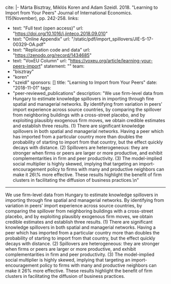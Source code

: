 cite: |-
  Márta Bisztray, Miklós Koren and Adam Szeidl. 2018. "Learning to Import from Your Peers" Journal of International Economics. 115(November), pp. 242-258.
links:
  - text: "Full text (open access)"
    url: "https://doi.org/10.1016/j.jinteco.2018.09.010"
  - text: "Online Appendix"
    url: "/static/pdf/import_spillovers/JIE-S-17-00329-OA.pdf"
  - text: "Replication code and data"
    url: "https://zenodo.org/record/1434685"
  - text: "VoxEU Column"
    url: "https://voxeu.org/article/learning-your-peers-import"
statement: ""
team:
  - "bisztray"
  - "koren"
  - "szeidl"
sponsors: []
title: "Learning to Import from Your Peers"
date: "2018-11-01"
tags:
  - "peer-reviewed_publications"
description: "We use firm-level data from Hungary to estimate knowledge spillovers in importing through fine spatial and managerial networks. By identifying from variation in peers' import experience across source countries, by comparing the spillover from neighboring buildings with a cross-street placebo, and by exploiting plausibly exogenous firm moves, we obtain credible estimates and establish three results. (1) There are significant knowledge spillovers in both spatial and managerial networks. Having a peer which has imported from a particular country more than doubles the probability of starting to import from that country, but the effect quickly decays with distance. (2) Spillovers are heterogeneous: they are stronger when firms or peers are larger or more productive, and exhibit complementarities in firm and peer productivity. (3) The model-implied social multiplier is highly skewed, implying that targeting an import-encouragement policy to firms with many and productive neighbors can make it 26\\% more effective. These results highlight the benefit of firm clusters in facilitating the diffusion of business practices.\n"

---

We use firm-level data from Hungary to estimate knowledge spillovers in importing through fine spatial and managerial networks. By identifying from variation in peers' import experience across source countries, by comparing the spillover from neighboring buildings with a cross-street placebo, and by exploiting plausibly exogenous firm moves, we obtain credible estimates and establish three results. (1) There are significant knowledge spillovers in both spatial and managerial networks. Having a peer which has imported from a particular country more than doubles the probability of starting to import from that country, but the effect quickly decays with distance. (2) Spillovers are heterogeneous: they are stronger when firms or peers are larger or more productive, and exhibit complementarities in firm and peer productivity. (3) The model-implied social multiplier is highly skewed, implying that targeting an import-encouragement policy to firms with many and productive neighbors can make it 26\% more effective. These results highlight the benefit of firm clusters in facilitating the diffusion of business practices.


